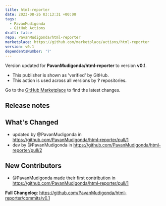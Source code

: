 ```yaml
---
title: html-reporter
date: 2023-08-26 03:13:31 +00:00
tags:
  - PavanMudigonda
  - GitHub Actions
draft: false
repo: PavanMudigonda/html-reporter
marketplace: https://github.com/marketplace/actions/html-reporter
version: v0.1
dependentsNumber: '?'
---
```



Version updated for **PavanMudigonda/html-reporter** to version **v0.1**.
- This publisher is shown as 'verified' by GitHub.
- This action is used across all versions by **?** repositories.

Go to the [GitHub Marketplace](https://github.com/marketplace/actions/html-reporter) to find the latest changes.

## Release notes

## What's Changed
* updated by @PavanMudigonda in https://github.com/PavanMudigonda/html-reporter/pull/1
* dev by @PavanMudigonda in https://github.com/PavanMudigonda/html-reporter/pull/2

## New Contributors
* @PavanMudigonda made their first contribution in https://github.com/PavanMudigonda/html-reporter/pull/1

**Full Changelog**: https://github.com/PavanMudigonda/html-reporter/commits/v0.1
